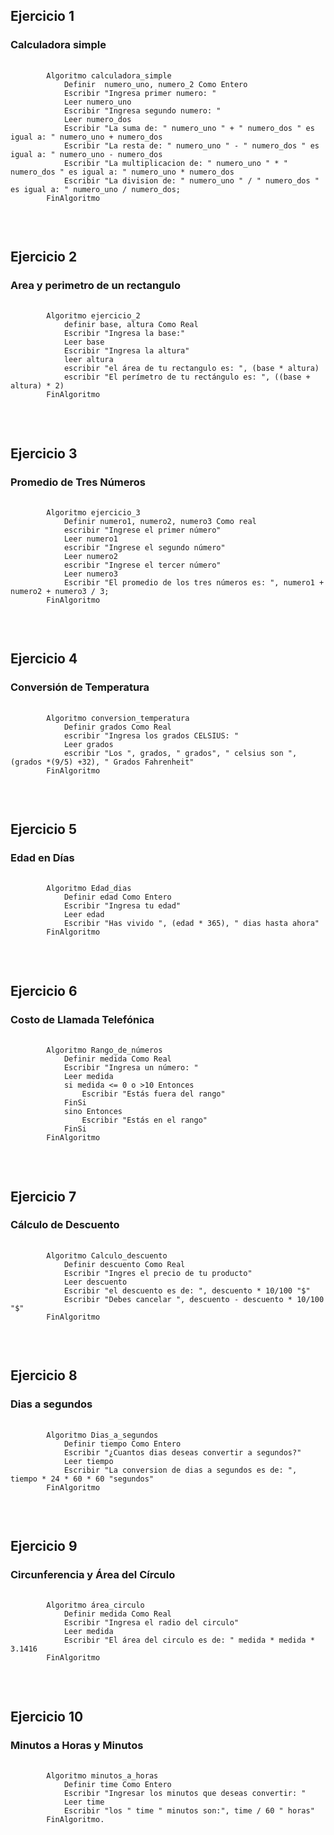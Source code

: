 <h2>Ejercicio 1</h2>
<h3>Calculadora simple</h3>
<pre>
    <code>
		Algoritmo calculadora_simple
			Definir  numero_uno, numero_2 Como Entero
			Escribir "Ingresa primer numero: "
			Leer numero_uno
			Escribir "Ingresa segundo numero: "
			Leer numero_dos
			Escribir "La suma de: " numero_uno " + " numero_dos " es igual a: " numero_uno + numero_dos
			Escribir "La resta de: " numero_uno " - " numero_dos " es igual a: " numero_uno - numero_dos
			Escribir "La multiplicacion de: " numero_uno " * " numero_dos " es igual a: " numero_uno * numero_dos
			Escribir "La division de: " numero_uno " / " numero_dos " es igual a: " numero_uno / numero_dos;
		FinAlgoritmo
	</code>
</pre>
<br>


<h2>Ejercicio 2</h2>
<h3>Area y perimetro de un rectangulo</h3>
<pre>
    <code>
		Algoritmo ejercicio_2
			definir base, altura Como Real
			Escribir "Ingresa la base:"
			Leer base
			Escribir "Ingresa la altura"
			leer altura
			escribir "el área de tu rectangulo es: ", (base * altura)
			escribir "El perímetro de tu rectángulo es: ", ((base + altura) * 2)
		FinAlgoritmo
	</code>
</pre>
<br>


<h2>Ejercicio 3  </h2>
<h3>Promedio de Tres Números</h3>
<pre>
    <code>
		Algoritmo ejercicio_3
    		Definir numero1, numero2, numero3 Como real
    		escribir "Ingrese el primer número"
    		Leer numero1
    		escribir "Ingrese el segundo número"
    		Leer numero2
    		escribir "Ingrese el tercer número"
    		Leer numero3
    		Escribir "El promedio de los tres números es: ", numero1 + numero2 + numero3 / 3;
		FinAlgoritmo
	</code>
</pre>
<br>


<h2>Ejercicio 4</h2>
<h3>Conversión de Temperatura</h3>
<pre>
    <code>
		Algoritmo conversion_temperatura
			Definir grados Como Real
			escribir "Ingresa los grados CELSIUS: "
			Leer grados
			escribir "Los ", grados, " grados", " celsius son ", (grados *(9/5) +32), " Grados Fahrenheit"	
		FinAlgoritmo
	</code>
</pre>
<br>


<h2>Ejercicio 5</h2>
<h3>Edad en Días</h3>
<pre>
    <code>
		Algoritmo Edad_dias
			Definir edad Como Entero
			Escribir "Ingresa tu edad"
			Leer edad
			Escribir "Has vivido ", (edad * 365), " dias hasta ahora" 
		FinAlgoritmo
	</code>
</pre>
<br>


<h2>Ejercicio 6</h2>
<h3>Costo de Llamada Telefónica</h3>
<pre>
    <code>
		Algoritmo Rango_de_números
			Definir medida Como Real
			Escribir "Ingresa un número: "
			Leer medida
			si medida <= 0 o >10 Entonces
				Escribir "Estás fuera del rango"
			FinSi
			sino Entonces
				Escribir "Estás en el rango"
			FinSi
		FinAlgoritmo
	</code>
</pre>
<br>


<h2>Ejercicio 7</h2>
<h3>Cálculo de Descuento</h3>
<pre>
	<code>
		Algoritmo Calculo_descuento
			Definir descuento Como Real
			Escribir "Ingres el precio de tu producto"
			Leer descuento
			Escribir "el descuento es de: ", descuento * 10/100 "$"
			Escribir "Debes cancelar ", descuento - descuento * 10/100 "$"
		FinAlgoritmo
	</code>
</pre>
<br>

<h2>Ejercicio 8</h2>
<h3>Dias a segundos</h3>
<pre>
    <code>
		Algoritmo Dias_a_segundos
			Definir tiempo Como Entero
			Escribir "¿Cuantos dias deseas convertir a segundos?"
			Leer tiempo
			Escribir "La conversion de dias a segundos es de: ", tiempo * 24 * 60 * 60 "segundos"
		FinAlgoritmo
	</code>
</pre>
<br>


<h2>Ejercicio 9</h2>
<h3>Circunferencia y Área del Círculo</h3>
<pre>
    <code>
		Algoritmo área_circulo
			Definir medida Como Real
			Escribir "Ingresa el radio del circulo"
			Leer medida
			Escribir "El área del circulo es de: " medida * medida * 3.1416
		FinAlgoritmo
	</code>
</pre>
<br>


<h2>Ejercicio 10</h2>
<h3> Minutos a Horas y Minutos</h3>
<pre>
    <code>
		Algoritmo minutos_a_horas
			Definir time Como Entero
			Escribir "Ingresar los minutos que deseas convertir: "
			Leer time
			Escribir "los " time " minutos son:", time / 60 " horas"
		FinAlgoritmo.
	</code>
</pre>
<br>
